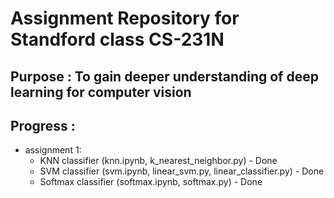 # Assignment Repository for Standford class CS-231N

## Purpose : To gain deeper understanding of deep learning for computer vision

## Progress :
- assignment 1: 
    - KNN classifier (knn.ipynb, k_nearest_neighbor.py) - Done
    - SVM classifier (svm.ipynb, linear_svm.py, linear_classifier.py) - Done
    - Softmax classifier (softmax.ipynb, softmax.py) - Done
